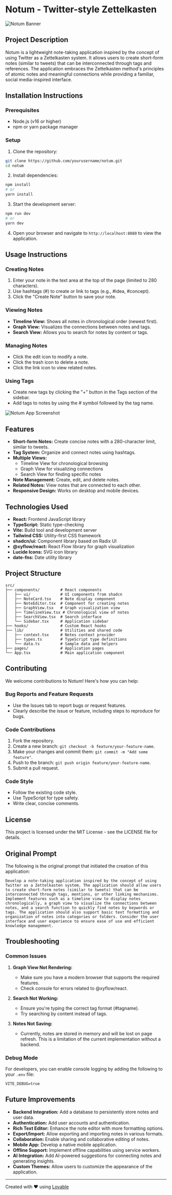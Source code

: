 
# Notum - Twitter-style Zettelkasten

![Notum Banner](https://lovable.dev/opengraph-image-p98pqg.png)

## Project Description

Notum is a lightweight note-taking application inspired by the concept of using Twitter as a Zettelkasten system. It allows users to create short-form notes (similar to tweets) that can be interconnected through tags and references. The application embraces the Zettelkasten method's principles of atomic notes and meaningful connections while providing a familiar, social media-inspired interface.

## Installation Instructions

### Prerequisites
- Node.js (v16 or higher)
- npm or yarn package manager

### Setup

1. Clone the repository:
```bash
git clone https://github.com/yourusername/notum.git
cd notum
```

2. Install dependencies:
```bash
npm install
# or
yarn install
```

3. Start the development server:
```bash
npm run dev
# or
yarn dev
```

4. Open your browser and navigate to `http://localhost:8080` to view the application.

## Usage Instructions

### Creating Notes
1. Enter your note in the text area at the top of the page (limited to 280 characters).
2. Use hashtags (#) to create or link to tags (e.g., #idea, #concept).
3. Click the "Create Note" button to save your note.

### Viewing Notes
- **Timeline View:** Shows all notes in chronological order (newest first).
- **Graph View:** Visualizes the connections between notes and tags.
- **Search View:** Allows you to search for notes by content or tags.

### Managing Notes
- Click the edit icon to modify a note.
- Click the trash icon to delete a note.
- Click the link icon to view related notes.

### Using Tags
- Create new tags by clicking the "+" button in the Tags section of the sidebar.
- Add tags to notes by using the # symbol followed by the tag name.

![Notum App Screenshot](public/placeholder.svg)

## Features

- **Short-form Notes:** Create concise notes with a 280-character limit, similar to tweets.
- **Tag System:** Organize and connect notes using hashtags.
- **Multiple Views:**
  - Timeline View for chronological browsing
  - Graph View for visualizing connections
  - Search View for finding specific notes
- **Note Management:** Create, edit, and delete notes.
- **Related Notes:** View notes that are connected to each other.
- **Responsive Design:** Works on desktop and mobile devices.

## Technologies Used

- **React:** Frontend JavaScript library
- **TypeScript:** Static type-checking
- **Vite:** Build tool and development server
- **Tailwind CSS:** Utility-first CSS framework
- **shadcn/ui:** Component library based on Radix UI
- **@xyflow/react:** React Flow library for graph visualization
- **Lucide Icons:** SVG icon library
- **date-fns:** Date utility library

## Project Structure

```
src/
├── components/         # React components
│   ├── ui/             # UI components from shadcn
│   ├── NoteCard.tsx    # Note display component
│   ├── NoteEditor.tsx  # Component for creating notes
│   ├── GraphView.tsx   # Graph visualization view
│   ├── TimelineView.tsx # Chronological view of notes
│   ├── SearchView.tsx  # Search interface
│   └── Sidebar.tsx     # Application sidebar
├── hooks/              # Custom React hooks
├── lib/                # Utilities and shared code
│   ├── context.tsx     # Notes context provider
│   ├── types.ts        # TypeScript type definitions
│   └── data.ts         # Sample data and helpers
├── pages/              # Application pages
└── App.tsx             # Main application component
```

## Contributing

We welcome contributions to Notum! Here's how you can help:

### Bug Reports and Feature Requests

- Use the Issues tab to report bugs or request features.
- Clearly describe the issue or feature, including steps to reproduce for bugs.

### Code Contributions

1. Fork the repository.
2. Create a new branch: `git checkout -b feature/your-feature-name`.
3. Make your changes and commit them: `git commit -m "Add some feature"`.
4. Push to the branch: `git push origin feature/your-feature-name`.
5. Submit a pull request.

### Code Style

- Follow the existing code style.
- Use TypeScript for type safety.
- Write clear, concise comments.

## License

This project is licensed under the MIT License - see the LICENSE file for details.

## Original Prompt

The following is the original prompt that initiated the creation of this application:

```
Develop a note-taking application inspired by the concept of using Twitter as a Zettelkasten system. The application should allow users to create short-form notes (similar to tweets) that can be interconnected through tags, mentions, or other linking mechanisms. Implement features such as a timeline view to display notes chronologically, a graph view to visualize the connections between notes, and a search function to quickly find notes by keywords or tags. The application should also support basic text formatting and organization of notes into categories or folders. Consider the user interface and user experience to ensure ease of use and efficient knowledge management.
```

## Troubleshooting

### Common Issues

1. **Graph View Not Rendering:**
   - Make sure you have a modern browser that supports the required features.
   - Check console for errors related to @xyflow/react.

2. **Search Not Working:**
   - Ensure you're typing the correct tag format (#tagname).
   - Try searching by content instead of tags.

3. **Notes Not Saving:**
   - Currently, notes are stored in memory and will be lost on page refresh. This is a limitation of the current implementation without a backend.

### Debug Mode

For developers, you can enable console logging by adding the following to your `.env` file:
```
VITE_DEBUG=true
```

## Future Improvements

- **Backend Integration:** Add a database to persistently store notes and user data.
- **Authentication:** Add user accounts and authentication.
- **Rich Text Editor:** Enhance the note editor with more formatting options.
- **Export/Import:** Allow exporting and importing notes in various formats.
- **Collaboration:** Enable sharing and collaborative editing of notes.
- **Mobile App:** Develop a native mobile application.
- **Offline Support:** Implement offline capabilities using service workers.
- **AI Integration:** Add AI-powered suggestions for connecting notes and generating insights.
- **Custom Themes:** Allow users to customize the appearance of the application.

---

Created with ❤️ using [Lovable](https://lovable.dev)

